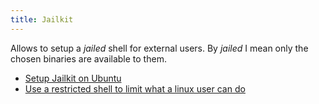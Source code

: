 ```yaml
---
title: Jailkit
---
```


Allows to setup a _jailed_ shell for external users. By _jailed_ I mean only the chosen binaries are available to them.

- [Setup Jailkit on Ubuntu](https://www.binarytides.com/setup-jailed-shell-jailkit-ubuntu/)
- [Use a restricted shell to limit what a linux user can do](https://www.howtogeek.com/718074/how-to-use-restricted-shell-to-limit-what-a-linux-user-can-do/)
